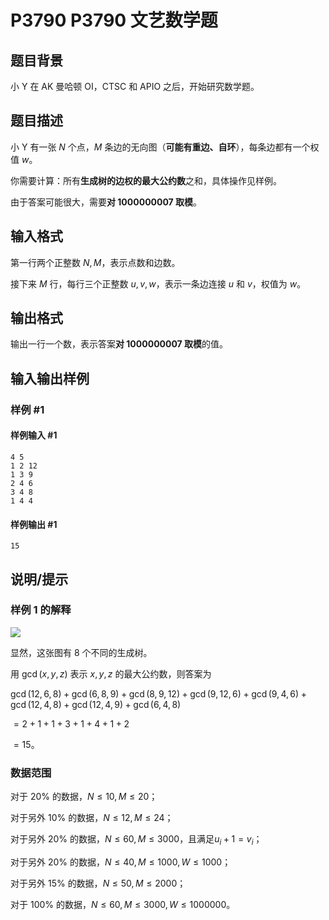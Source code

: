 # P3790 P3790 文艺数学题

## 题目背景

小 Y 在 AK 曼哈顿 OI，CTSC 和 APIO 之后，开始研究数学题。

## 题目描述

小 Y 有一张 $N$ 个点，$M$ 条边的无向图（**可能有重边、自环**），每条边都有一个权值 $w$。


你需要计算：所有**生成树的边权的最大公约数**之和，具体操作见样例。


由于答案可能很大，需要**对 $1000000007$ 取模**。

## 输入格式

第一行两个正整数 $N,M$，表示点数和边数。


接下来 $M$ 行，每行三个正整数 $u,v,w$，表示一条边连接 $u$ 和 $v$，权值为 $w$。

## 输出格式

输出一行一个数，表示答案**对 $1000000007$ 取模**的值。

## 输入输出样例

### 样例 #1

#### 样例输入 #1

```
4 5  
1 2 12  
1 3 9  
2 4 6  
3 4 8  
1 4 4
```

#### 样例输出 #1

```
15
```

## 说明/提示

### 样例 $1$ 的解释

 ![](https://cdn.luogu.com.cn/upload/pic/13639.png) 

显然，这张图有 $8$ 个不同的生成树。


用 $\gcd(x,y,z)$ 表示 $x,y,z$ 的最大公约数，则答案为

$\gcd(12,6,8)+\gcd(6,8,9)+\gcd(8,9,12)+\gcd(9,12,6)+\gcd(9,4,6)+\gcd(12,4,8)+\gcd(12,4,9)+\gcd(6,4,8)$

$=2+1+1+3+1+4+1+2$

$=15$。

### 数据范围


对于 $20\%$ 的数据，$N\le 10, M\le 20$；

对于另外 $10\%$ 的数据，$N\le 12, M\le 24$；

对于另外 $20\%$ 的数据，$N\le 60, M\le 3000$，且满足$u_i+1=v_i$；

对于另外 $20\%$ 的数据，$N\le 40, M\le 1000, W\le 1000$；

对于另外 $15\%$ 的数据，$N\le 50, M\le 2000$；

对于 $100\%$ 的数据，$N\le 60, M\le 3000, W\le 1000000$。
